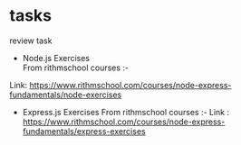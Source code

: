 # tasks
 review task  <br>
 

* Node.js Exercises  <br>
From rithmschool courses :-


 Link:
https://www.rithmschool.com/courses/node-express-fundamentals/node-exercises


 * Express.js Exercises
 From rithmschool courses :-
 Link :
 https://www.rithmschool.com/courses/node-express-fundamentals/express-exercises

 

